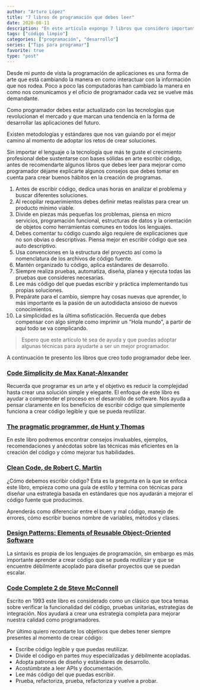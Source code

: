 ```yaml
---
author: "Arturo López"
title: "7 libros de programación que debes leer"
date: 2020-08-11
description: "En este artículo expongo 7 libros que considero importantes para cualquier desarrollador de software"
tags: ["código limpio"]
categories: ["programación", "desarrollo"]
series: ["Tips para programar"]
favorite: true
type: "post"
---
```


Desde mi punto de vista la programación de aplicaciones es una forma de arte que está cambiando la manera en como interactuar con la información que nos rodea. Poco a poco las computadoras han cambiado la manera en como nos comunicamos y el oficio de programador cada vez se vuelve más demandante.

Como programador debes estar actualizado con las tecnologías que revolucionan el mercado y que marcan una tendencia en la forma de desarrollar las aplicaciones del futuro.

Existen metodologías y estándares que nos van guiando por el mejor camino al momento de adoptar los retos de crear soluciones.

Sin importar el lenguaje o la tecnología que más te guste el crecimiento profesional debe sustentarse con bases sólidas en arte escribir código, antes de recomendarte algunos libros que debes leer para mejorar como programador déjame explicarte algunos consejos que debes tomar en cuenta para crear buenos hábitos en la creación de programas.

1. Antes de escribir código, dedica unas horas en analizar el problema y buscar diferentes soluciones.
2. Al recopilar requerimientos debes definir metas realistas para crear un producto mínimo viable.
3. Divide en piezas más pequeñas los problemas, piensa en micro servicios, programación funcional, estructuras de datos y la orientación de objetos como herramientas comunes en todos los lenguajes.
4. Debes comentar tu código cuando algo requiere de explicaciones que no son obvias o descriptivas. Piensa mejor en escribir código que sea auto descriptivo.
5. Usa convenciones en la estructura del proyecto así como la nomenclatura de los archivos de código fuente.
6. Mantén organizado tu código, aplica estándares de desarrollo.
7. Siempre realiza pruebas, automatiza, diseña, planea y ejecuta todas las pruebas que consideres necesarias.
8. Lee más código del que puedas escribir y práctica implementando tus propias soluciones.
9. Prepárate para el cambio, siempre hay cosas nuevas que aprender, lo más importante es la pasión de un autodidacta ansioso de nuevos conocimientos.
10. La simplicidad es la última sofisticación. Recuerda que debes compensar con algo simple como imprimir un "Hola mundo", a partir de aquí todo se va complicando.

> Espero que este artículo té sea de ayuda y que puedas adoptar algunas técnicas para ayudarte a ser un mejor programador.

A continuación te presento los libros que creo todo programador debe leer.

### [Code Simplicity de Max Kanat-Alexander](https://amzn.to/31y3vmY)

Recuerda que programar es un arte y el objetivo es reducir la complejidad hasta crear una solución simple y elegante. El enfoque de este libro es ayudar a comprender el proceso en el desarrollo de software. Nos ayuda a pensar claramente en los beneficios de escribir código que simplemente funciona a crear código legible y que se pueda reutilizar.

### [The pragmatic programmer, de Hunt y Thomas](https://amzn.to/31FH935)

En este libro podremos encontrar consejos invaluables, ejemplos, recomendaciones y anécdotas sobre las técnicas más eficientes en la creación del código y cómo mejorar tus habilidades.

### [Clean Code, de Robert C. Martin](https://amzn.to/2DTVHUs)

¿Cómo debemos escribir código? Esta es la pregunta en la que se enfoca este libro, empieza como una guía de estilo y termina con técnicas para diseñar una estrategia basada en estándares que nos ayudarán a mejorar el código fuente que producimos.

Aprenderás como diferenciar entre el buen y mal código, manejo de errores, cómo escribir buenos nombre de variables, métodos y clases.

### [Design Patterns: Elements of Reusable Object-Oriented Software](https://amzn.to/2DMtYFj)

La sintaxis es propia de los lenguajes de programación, sin embargo es más importante aprender a crear código que se pueda reutilizar y que se encuentre débilmente acoplado para diseñar proyectos que se puedan escalar.

### [Code Complete 2 de Steve McConnell](https://amzn.to/33J4W4Z)

Escrito en 1993 este libro es considerado como un clásico que toca temas sobre verificar la funcionalidad del código, pruebas unitarias, estrategias de integración. Nos ayudará a crear una estrategia completa para mejorar nuestra calidad como programadores.

Por último quiero recordarte los objetivos que debes tener siempre presentes al momento de crear código:

- Escribe código legible y que puedas reutilizar.
- Divide el código en partes muy especializadas y débilmente acopladas.
- Adopta patrones de diseño y estándares de desarrollo.
- Acostúmbrate a leer APIs y documentación.
- Lee más código del que puedas escribir.
- Prueba, refactoriza, prueba, refactoriza y vuelve a probar.
